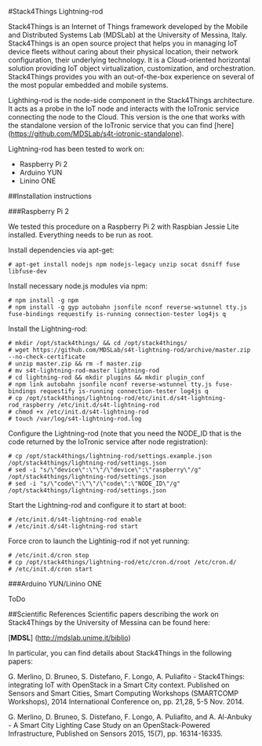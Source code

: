 #Stack4Things Lightning-rod

Stack4Things is an Internet of Things framework developed by the Mobile and Distributed Systems Lab (MDSLab) at the University of Messina, Italy. Stack4Things is an open source project that helps you in managing IoT device fleets without caring about their physical location, their network configuration, their underlying technology. It is a Cloud-oriented horizontal solution providing IoT object virtualization, customization, and orchestration. Stack4Things provides you with an out-of-the-box experience on several of the most popular embedded and mobile systems.

Lighthing-rod is the node-side component in the Stack4Things architecture. It acts as a probe in the IoT node and interacts with the IoTronic service connecting the node to the Cloud. This version is the one that works with the standalone version of the IoTronic service that you can find [here] (https://github.com/MDSLab/s4t-iotronic-standalone).

Lightning-rod has been tested to work on:

* Raspberry Pi 2
* Arduino YUN
* Linino ONE

##Installation instructions

###Raspberry Pi 2

We tested this procedure on a Raspberry Pi 2 with Raspbian Jessie Lite installed. Everything needs to be run as root.

Install dependencies via apt-get:

```
# apt-get install nodejs npm nodejs-legacy unzip socat dsniff fuse libfuse-dev
```

Install necessary node.js modules via npm:

```
# npm install -g npm
# npm install -g gyp autobahn jsonfile nconf reverse-wstunnel tty.js fuse-bindings requestify is-running connection-tester log4js q
```

Install the Lightning-rod:

```
# mkdir /opt/stack4things/ && cd /opt/stack4things/
# wget https://github.com/MDSLab/s4t-lightning-rod/archive/master.zip --no-check-certificate
# unzip master.zip && rm -f master.zip
# mv s4t-lightning-rod-master lightning-rod
# cd lightning-rod && mkdir plugins && mkdir plugin_conf
# npm link autobahn jsonfile nconf reverse-wstunnel tty.js fuse-bindings requestify is-running connection-tester log4js q
# cp /opt/stack4things/lightning-rod/etc/init.d/s4t-lightning-rod_raspberry /etc/init.d/s4t-lightning-rod
# chmod +x /etc/init.d/s4t-lightning-rod
# touch /var/log/s4t-lightning-rod.log
```

Configure the Lightning-rod (note that you need the NODE_ID that is the code returned by the IoTronic service after node registration):

```
# cp /opt/stack4things/lightning-rod/settings.example.json /opt/stack4things/lightning-rod/settings.json
# sed -i "s/\"device\":\"\"/\"device\":\"raspberry\"/g" /opt/stack4things/lightning-rod/settings.json
# sed -i "s/\"code\":\"\"/\"code\":\"NODE_ID\"/g" /opt/stack4things/lightning-rod/settings.json
```

Start the Lightning-rod and configure it to start at boot:

```
# /etc/init.d/s4t-lightning-rod enable
# /etc/init.d/s4t-lightning-rod start
```

Force cron to launch the Lightinig-rod if not yet running:

```
# /etc/init.d/cron stop
# cp /opt/stack4things/lightning-rod/etc/cron.d/root /etc/cron.d/
# /etc/init.d/cron start
```

###Arduino YUN/Linino ONE

ToDo



##Scientific References
Scientific papers describing the work on Stack4Things by the University of Messina can be found here:

[**MDSL**] (http://mdslab.unime.it/biblio)

In particular, you can find details about Stack4Things in the following papers:

G. Merlino, D. Bruneo, S. Distefano, F. Longo, A. Puliafito - Stack4Things: integrating IoT with OpenStack in a Smart City context. Published on Sensors and Smart Cities, Smart Computing Workshops (SMARTCOMP Workshops), 2014 International Conference on, pp. 21,28, 5-5 Nov. 2014.

G. Merlino,  D. Bruneo,  S. Distefano,  F. Longo,  A. Puliafito, and A. Al-Anbuky - A Smart City Lighting Case Study on an OpenStack-Powered Infrastructure, Published on Sensors 2015, 15(7), pp. 16314-16335.

